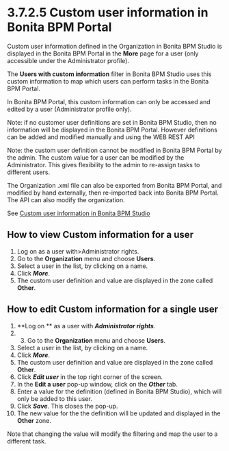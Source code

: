 # 3.7.2.5 Custom user information in Bonita BPM Portal

Custom user information defined in the Organization in Bonita BPM Studio is displayed in the Bonita BPM Portal in the **More** page for a user (only accessible under the Administrator profile).


The **Users with custom information** filter in Bonita BPM Studio uses this custom information to map which users can perform tasks in the Bonita BPM Portal.

In Bonita BPM Portal, this custom information can only be accessed and edited by a user (Administrator profile only).

Note: if no customer user definitions are set in Bonita BPM Studio, then no information will be displayed in the Bonita BPM Portal. However definitions can be added and modified manually and using the WEB REST API

Note: the custom user definition cannot be modified in Bonita BPM Portal by the admin. The custom value for a user can be modified by the Administrator.
This gives flexibility to the admin to re-assign tasks to different users.

The Organization .xml file can also be exported from Bonita BPM Portal, and modified by hand externally, then re-imported back into Bonita BPM Portal.
The API can also modify the organization.

See [Custom user information in Bonita BPM Studio](/custom-user-information-bonita-bpm-studio.md)


## How to view Custom information for a user

1. Log on as a user with\>Administrator rights.
2. Go to the **Organization** menu and choose **Users**.
3. Select a user in the list, by clicking on a name.
4. Click _**More**_.
5. The custom user definition and value are displayed in the zone called **Other**.

## How to edit Custom information for a single user

1. **Log on ** as a user with _**Administrator rights**_.
2. 3. Go to the **Organization** menu and choose **Users**.
4. Select a user in the list, by clicking on a name.
5. Click _**More**_.
6. The custom user definition and value are displayed in the zone called **Other**.
7. Click _**Edit user**_ in the top right corner of the screen.
8. In the **Edit a user** pop-up window, click on the _**Other**_ tab.
9. Enter a value for the definition (defined in Bonita BPM Studio), which will only be added to this user.
10. Click _**Save**_. This closes the pop-up.
11. The new value for the the definition will be updated and displayed in the **Other** zone.

Note that changing the value will modify the filtering and map the user to a different task.